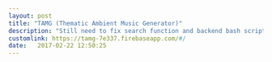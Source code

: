 ```yaml
---
layout: post
title: "TAMG (Thematic Ambient Music Generator)"
description: "Still need to fix search function and backend bash script to for TF deployment"
customlink: https://tamg-7e337.firebaseapp.com/#/
date:   2017-02-22 12:50:25
---
```

